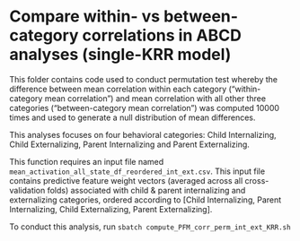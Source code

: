 # Compare within- vs between-category correlations in ABCD analyses (single-KRR model)

This folder contains code used to conduct permutation test whereby the difference between mean correlation within each category (“within-category mean correlation”) and mean correlation with all other three categories (“between-category mean correlation”) was computed 10000 times and used to generate a null distribution of mean differences. 

This analyses focuses on four behavioral categories: Child Internalizing, Child Externalizing, Parent Internalizing and Parent Externalizing.

This function requires an input file named `mean_activation_all_state_df_reordered_int_ext.csv`. This input file contains predictive feature weight vectors (averaged across all cross-validation folds) associated with child & parent internalizing and externalizing categories, ordered according to [Child Internalizing, Parent Internalizing, Child Externalizing, Parent Externalizing]. 

To conduct this analysis, run `sbatch compute_PFM_corr_perm_int_ext_KRR.sh`
